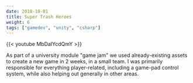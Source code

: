 ```yaml
---
date: 2018-10-01
title: Super Trash Heroes
weight: 6
tags: ["gamedev", "unity", "csharp"]
---
```


{{< youtube MbDalYcdQmY >}}

As part of a university module "game jam" we used already-existing assets to create a new game in 2 weeks, in a small team. I was primarily responsible for everything player-related, including a game-pad control system, while also helping out generally in other areas.
